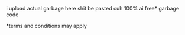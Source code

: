 i upload actual garbage here
shit be pasted cuh
100% ai free* garbage code







*terms and conditions may apply
